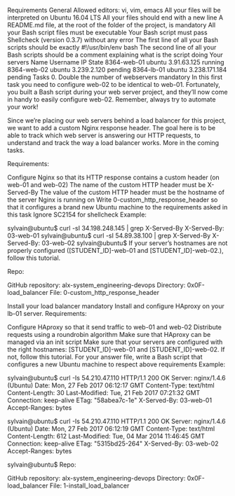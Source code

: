 Requirements General Allowed editors: vi, vim, emacs All your files will be interpreted on Ubuntu 16.04 LTS All your files should end with a new line A README.md file, at the root of the folder of the project, is mandatory All your Bash script files must be executable Your Bash script must pass Shellcheck (version 0.3.7) without any error The first line of all your Bash scripts should be exactly #!/usr/bin/env bash The second line of all your Bash scripts should be a comment explaining what is the script doing Your servers Name Username IP State 8364-web-01 ubuntu 3.91.63.125 running 8364-web-02 ubuntu 3.239.2.120 pending 8364-lb-01 ubuntu 3.238.171.184 pending Tasks 0. Double the number of webservers mandatory In this first task you need to configure web-02 to be identical to web-01. Fortunately, you built a Bash script during your web server project, and they’ll now come in handy to easily configure web-02. Remember, always try to automate your work!

Since we’re placing our web servers behind a load balancer for this project, we want to add a custom Nginx response header. The goal here is to be able to track which web server is answering our HTTP requests, to understand and track the way a load balancer works. More in the coming tasks.

Requirements:

Configure Nginx so that its HTTP response contains a custom header (on web-01 and web-02) The name of the custom HTTP header must be X-Served-By The value of the custom HTTP header must be the hostname of the server Nginx is running on Write 0-custom_http_response_header so that it configures a brand new Ubuntu machine to the requirements asked in this task Ignore SC2154 for shellcheck Example:

sylvain@ubuntu$ curl -sI 34.198.248.145 | grep X-Served-By X-Served-By: 03-web-01 sylvain@ubuntu$ curl -sI 54.89.38.100 | grep X-Served-By X-Served-By: 03-web-02 sylvain@ubuntu$ If your server’s hostnames are not properly configured ([STUDENT_ID]-web-01 and [STUDENT_ID]-web-02.), follow this tutorial.

Repo:

GitHub repository: alx-system_engineering-devops Directory: 0x0F-load_balancer File: 0-custom_http_response_header

Install your load balancer mandatory Install and configure HAproxy on your lb-01 server.
Requirements:

Configure HAproxy so that it send traffic to web-01 and web-02 Distribute requests using a roundrobin algorithm Make sure that HAproxy can be managed via an init script Make sure that your servers are configured with the right hostnames: [STUDENT_ID]-web-01 and [STUDENT_ID]-web-02. If not, follow this tutorial. For your answer file, write a Bash script that configures a new Ubuntu machine to respect above requirements Example:

sylvain@ubuntu$ curl -Is 54.210.47.110 HTTP/1.1 200 OK Server: nginx/1.4.6 (Ubuntu) Date: Mon, 27 Feb 2017 06:12:17 GMT Content-Type: text/html Content-Length: 30 Last-Modified: Tue, 21 Feb 2017 07:21:32 GMT Connection: keep-alive ETag: "58abea7c-1e" X-Served-By: 03-web-01 Accept-Ranges: bytes

sylvain@ubuntu$ curl -Is 54.210.47.110 HTTP/1.1 200 OK Server: nginx/1.4.6 (Ubuntu) Date: Mon, 27 Feb 2017 06:12:19 GMT Content-Type: text/html Content-Length: 612 Last-Modified: Tue, 04 Mar 2014 11:46:45 GMT Connection: keep-alive ETag: "5315bd25-264" X-Served-By: 03-web-02 Accept-Ranges: bytes

sylvain@ubuntu$ Repo:

GitHub repository: alx-system_engineering-devops Directory: 0x0F-load_balancer File: 1-install_load_balancer
